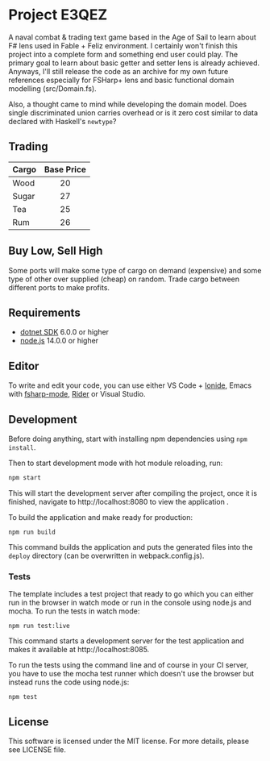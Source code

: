 # Project E3QEZ

A naval combat & trading text game based in the Age of Sail to learn about
F# lens used in Fable + Feliz environment. I certainly won't finish this project into a complete form and
something end user could play. The primary goal to learn about basic getter and setter lens is already achieved. Anyways, I'll still release the code as an archive for my own future references especially for FSHarp+ lens and basic functional domain modelling (src/Domain.fs). 


Also, a thought came to mind while developing the domain model. Does single discriminated union carries overhead or is it zero cost similar to data declared with Haskell's `newtype`?


## Trading

|  Cargo   |  Base Price   |
|----------|:-------------:|
| Wood     |  20           |
| Sugar    |  27           |
| Tea      |  25           |
| Rum      |  26           |

## Buy Low, Sell High

Some ports will make some type of cargo
on demand (expensive) and some type of other over supplied (cheap) on random. Trade cargo between different ports to make profits.

## Requirements

* [dotnet SDK](https://www.microsoft.com/net/download/core) 6.0.0 or higher
* [node.js](https://nodejs.org) 14.0.0 or higher


## Editor

To write and edit your code, you can use either VS Code + [Ionide](http://ionide.io/), Emacs with [fsharp-mode](https://github.com/fsharp/emacs-fsharp-mode), [Rider](https://www.jetbrains.com/rider/) or Visual Studio.


## Development

Before doing anything, start with installing npm dependencies using `npm install`.

Then to start development mode with hot module reloading, run:
```bash
npm start
```
This will start the development server after compiling the project, once it is finished, navigate to http://localhost:8080 to view the application .

To build the application and make ready for production:
```
npm run build
```
This command builds the application and puts the generated files into the `deploy` directory (can be overwritten in webpack.config.js).

### Tests

The template includes a test project that ready to go which you can either run in the browser in watch mode or run in the console using node.js and mocha. To run the tests in watch mode:
```
npm run test:live
```
This command starts a development server for the test application and makes it available at http://localhost:8085.

To run the tests using the command line and of course in your CI server, you have to use the mocha test runner which doesn't use the browser but instead runs the code using node.js:
```
npm test
```

## License

This software is licensed under the MIT license. For more details, please see LICENSE file.
